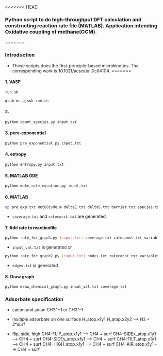 <<<<<<< HEAD
### Python script to do high-throughput DFT calculation and constructing reaction rate file (MATLAB). Application intending Oxidative coupling of methane(OCM).
=======
### Introduction
* These scripts does the first-principle-based microkinetics.
The corresponding work is 10.1021/acscatal.0c04104.
=======
#### 1. VASP
`run.sh`
```bash
qsub or pjsub run.sh
```

#### 2. 
```bash
python count_species.py input.txt
```

#### 3. pere-exponential
```bash
python pre_exponential.py input.txt
```

#### 4. entropy
```bash
python entropy.py input.txt
```

#### 5. MATLAB ODE
```bash
python make_rate_equation.py input.txt
```

#### 6. MATLAB
```bash
cp pre_exp.txt met001ode.m deltaE.txt deltaS.txt barrier.txt species.txt  MATLAB_dir
```
* `coverage.txt` and `rateconst.txt` are generated

#### 7. Add rate to reactionfile
```bash
python rate_for_graph.py [input.txt] coverage.txt rateconst.txt variables.txt
```
* `input_val.txt` is generated
or 
```bash
python rate_for_graph2.py [input.txt] nodes.txt rateconst.txt variables.txt
```
* `edges.txt` is generated

#### 8. Draw graph
```bash
python draw_chemical_graph.py input_val.txt coverage.txt
```

### Adsorbate specification
* cation and anion
CH3^+1 or CH3^-1

* multiple adsorbate on one surface
H_atop.x1y1,H_atop.x2y2 --> H2 + 2\*surf

* flip, side, high
CH4-FLIP_atop.x1y1  --> CH4 + surf
CH4-SIDEx_atop.x1y1 --> CH4 + surf
CH4-SIDEy_atop.x1y1 --> CH4 + surf
CH4-TILT_atop.x1y1  --> CH4 + surf
CH4-HIGH_atop.x1y1  --> CH4 + surf
CH4-AIR_atop.x1y1   --> CH4 + surf
